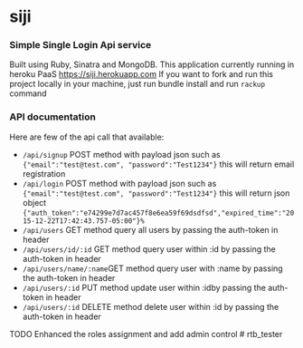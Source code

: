 # siji
### Simple Single Login Api service
Built using Ruby, Sinatra and MongoDB.
This application currently running in heroku PaaS
    https://siji.herokuapp.com 
If you want to fork and run this project locally in your machine, just run bundle install and run
``` rackup ``` command

### API documentation
Here are few of the api call that available:
- `/api/signup` POST method with payload json such as `{"email":"test@test.com", "password":"Test1234"}` this will return email registration
- `/api/login` POST method with payload json such as `{"email":"test@test.com", "password":"Test1234"}` this will return json object `{"auth_token":"e74299e7d7ac457f8e6ea59f69dsdfsd","expired_time":"2015-12-22T17:42:43.757-05:00"}%`
- `/api/users` GET method query all users by passing the auth-token in header
- `/api/users/id/:id` GET method query user within :id by passing the auth-token in header
- `/api/users/name/:name`GET method query user with :name by passing the auth-token in header
- `/api/users/:id` PUT method update user within :idby passing the auth-token in header
- `/api/users/:id` DELETE method delete user within :id by passing the auth-token in header

TODO
Enhanced the roles assignment and add admin control # rtb_tester
